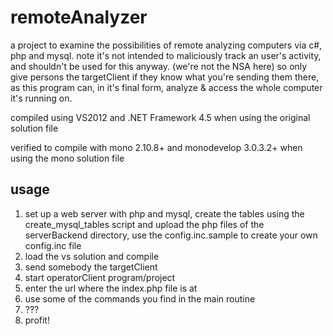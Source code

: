 remoteAnalyzer
==============

a project to examine the possibilities of remote analyzing computers via c#, php and mysql. note it's not intended to maliciously track an user's activity, and shouldn't be used for this anyway. (we're not the NSA here) so only give persons the targetClient if they know what you're sending them there, as this program can, in it's final form, analyze & access the whole computer it's running on.


compiled using VS2012 and .NET Framework 4.5 when using the original solution file

verified to compile with mono 2.10.8+ and monodevelop 3.0.3.2+ when using the mono solution file


usage
-----

1. set up a web server with php and mysql, create the tables using the create_mysql_tables script and upload the php files of the serverBackend directory, use the config.inc.sample to create your own config.inc file
2. load the vs solution and compile
3. send somebody the targetClient
5. start operatorClient program/project
6. enter the url where the index.php file is at
7. use some of the commands you find in the main routine
8. ???
9. profit!
